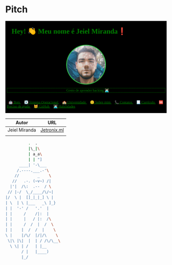 # Pitch

<div>
<img src="website.png">
</div>

| Autor         | URL                                    |  
|---------------|----------------------------------------|
| Jeiel Miranda | [Jetronix.ml](https://www.jetronix.ml) | 
|               |                                        |

```bash
          .  .
          |\_|\
          | a_a\
          | | "]
      ____| '-\___
     /.----.___.-'\
    //        _    \
   //   .-. (~v~) /|
  |'|  /\:  .--  / \
 // |-/  \_/____/\/~|
|/  \ |  []_|_|_] \ |
| \  | \ |___   _\ ]_}
| |  '-' /   '.'  |
| |     /    /|:  |
| |     |   / |:  /\
| |     /  /  |  /  \
| |    |  /  /  |    \
\ |    |/\/  |/|/\    \
 \|\ |\|  |  | / /\/\__\
  \ \| | /   | |__
       / |   |____)
       |_/
```